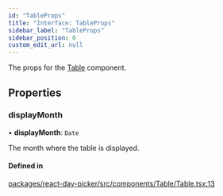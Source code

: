 ```yaml
---
id: "TableProps"
title: "Interface: TableProps"
sidebar_label: "TableProps"
sidebar_position: 0
custom_edit_url: null
---
```


The props for the [Table](../functions/Table) component.

## Properties

### displayMonth

• **displayMonth**: `Date`

The month where the table is displayed.

#### Defined in

[packages/react-day-picker/src/components/Table/Table.tsx:13](https://github.com/gpbl/react-day-picker/blob/6bc3b9d0/packages/react-day-picker/src/components/Table/Table.tsx#L13)

